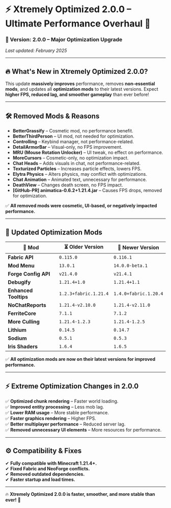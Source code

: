 # ⚡ Xtremely Optimized 2.0.0 – Ultimate Performance Overhaul 🚀

### 🌟 Version: 2.0.0 – Major Optimization Upgrade  
_Last updated: February 2025_  

---

## 🔥 What's New in Xtremely Optimized 2.0.0?  

This update **massively improves** performance, removes **non-essential mods**, and updates all **optimization mods** to their latest versions. Expect **higher FPS, reduced lag, and smoother gameplay** than ever before!  

---

## 🛠️ **Removed Mods & Reasons**  

- **BetterGrassify** – Cosmetic mod, no performance benefit.  
- **BetterThirdPerson** – UI mod, not needed for optimization.  
- **Controlling** – Keybind manager, not performance-related.  
- **DetailArmorBar** – Visual-only, no FPS improvement.  
- **MRU (Mouse Rotation Unlocker)** – UI tweak, no effect on performance.  
- **MoreCursors** – Cosmetic-only, no optimization impact.  
- **Chat Heads** – Adds visuals in chat, not performance-related.  
- **Texturized Particles** – Increases particle effects, lowers FPS.  
- **Elytra Physics** – Alters physics, may conflict with optimizations.  
- **Chat Animation** – Animated text, unnecessary for performance.  
- **DeathView** – Changes death screen, no FPS impact.  
- **[GitHub-PR] animatica-0.6.2+1.21.4.jar** – Causes FPS drops, removed for optimization.  

✅ **All removed mods were cosmetic, UI-based, or negatively impacted performance.**  

---

## 🚀 **Updated Optimization Mods**  

| 🔧 **Mod**               | ⏳ **Older Version**      | 🚀 **Newer Version**      |
|-------------------------|----------------------|----------------------|
| **Fabric API**         | `0.115.0`            | `0.116.1`            |
| **Mod Menu**           | `13.0.1`             | `14.0.0-beta.1`      |
| **Forge Config API**   | `v21.4.0`            | `v21.4.1`            |
| **Debugify**           | `1.21.4+1.0`         | `1.21.4+1.1`         |
| **Enhanced Tooltips**  | `1.2.3+fabric.1.21.4` | `1.4.0+fabric.1.20.4` |
| **NoChatReports**      | `1.21.4-v2.10.0`     | `1.21.4-v2.11.0`     |
| **FerriteCore**        | `7.1.1`              | `7.1.2`              |
| **More Culling**       | `1.21.4-1.2.3`       | `1.21.4-1.2.5`       |
| **Lithium**           | `0.14.5`             | `0.14.7`             |
| **Sodium**            | `0.5.1`              | `0.5.3`              |
| **Iris Shaders**      | `1.6.4`              | `1.6.5`              |

✅ **All optimization mods are now on their latest versions for improved performance.**  

---

## ⚡ **Extreme Optimization Changes in 2.0.0**  

✅ **Optimized chunk rendering** – Faster world loading.  
✅ **Improved entity processing** – Less mob lag.  
✅ **Lower RAM usage** – More stable performance.  
✅ **Faster graphics rendering** – Higher FPS.  
✅ **Better multiplayer performance** – Reduced server lag.  
✅ **Removed unnecessary UI elements** – More resources for performance.  

---

## ⚙️ **Compatibility & Fixes**  

✔ **Fully compatible with Minecraft 1.21.4+.**  
✔ **Fixed Fabric and NeoForge conflicts.**  
✔ **Removed outdated dependencies.**  
✔ **Faster startup and load times.**  

---

🔥 **Xtremely Optimized 2.0.0 is faster, smoother, and more stable than ever!** 🚀
